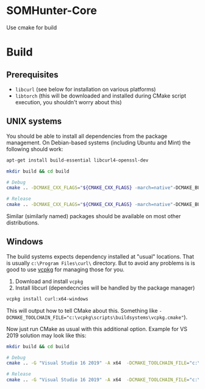 # SOMHunter-Core

Use cmake for build


# Build

## Prerequisites
- `libcurl` (see below for installation on various platforms)
- `libtorch` (this will be downloaded and installed during CMake script execution, you shouldn't worry about this)

## UNIX systems

You should be able to install all dependencies from the package management. On
Debian-based systems (including Ubuntu and Mint) the following should work:

```sh
apt-get install build-essential libcurl4-openssl-dev 
```

```sh
mkdir build && cd build

# Debug
cmake .. -DCMAKE_CXX_FLAGS="${CMAKE_CXX_FLAGS} -march=native"-DCMAKE_BUILD_TYPE="Debug"

# Release
cmake .. -DCMAKE_CXX_FLAGS="${CMAKE_CXX_FLAGS} -march=native"-DCMAKE_BUILD_TYPE="Release"
```

Similar (similarly named) packages should be available on most other distributions.

## Windows

The build systems expects dependency installed at "usual" locations. That is usually `c:\Program Files\curl\` directory. 
But to avoid any problems is is good to use [vcpkg](https://docs.microsoft.com/en-us/cpp/build/vcpkg?view=vs-2019) for managing those for you.

1) Download and install `vcpkg`
2) Install libcurl (dependecncies will be handled by the package manager)
```sh
vcpkg install curl:x64-windows
```
This will output how to tell CMake about this. Something like `-DCMAKE_TOOLCHAIN_FILE="c:\vcpkg\scripts\buildsystems\vcpkg.cmake"`).

Now just run CMake as usual with this additional option. Example for VS 2019 solution may look like this:
```sh
mkdir build && cd build

# Debug
cmake .. -G "Visual Studio 16 2019" -A x64  -DCMAKE_TOOLCHAIN_FILE="c:\vcpkg\scripts\buildsystems\vcpkg.cmake" -DCMAKE_BUILD_TYPE="Debug"

# Release
cmake .. -G "Visual Studio 16 2019" -A x64  -DCMAKE_TOOLCHAIN_FILE="c:\vcpkg\scripts\buildsystems\vcpkg.cmake" -DCMAKE_BUILD_TYPE="Release"
```
